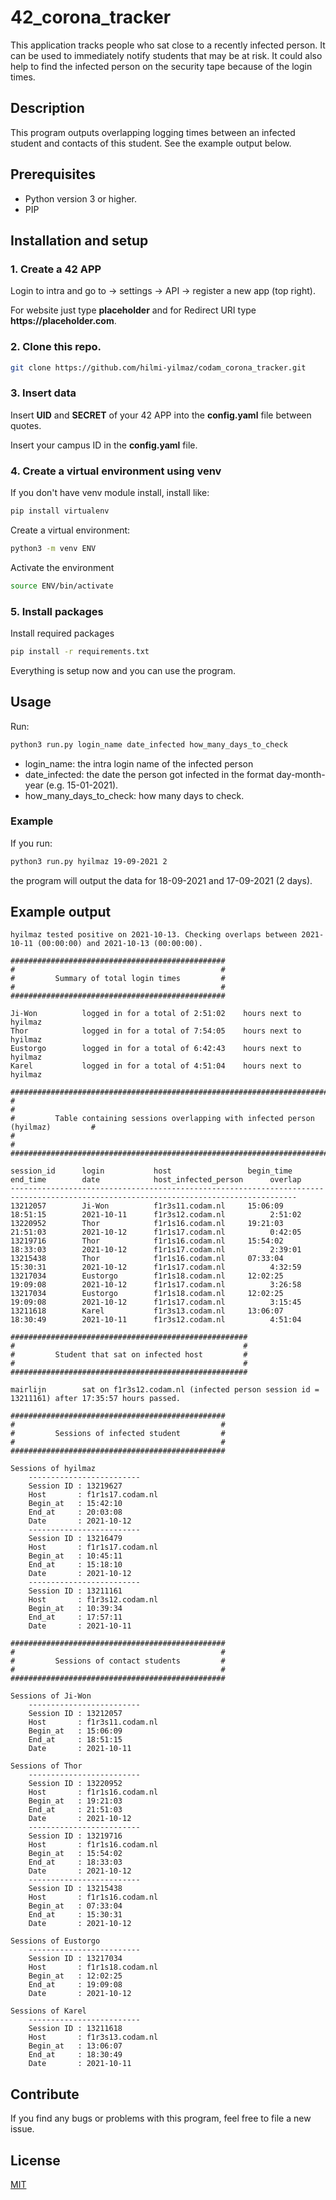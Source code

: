 # 42_corona_tracker

This application tracks people who sat close to a recently infected person. It can be used to immediately notify students that may be at risk.
It could also help to find the infected person on the security tape because of the login times.

## Description


This program outputs overlapping logging times between an infected student and contacts of this student. See the example output below.

## Prerequisites

- Python version 3 or higher.
- PIP

## Installation and setup

### __1. Create a 42 APP__ 

Login to intra and go to -> settings -> API -> register a new app (top right).

For website just type __placeholder__ and for Redirect URI type __https://placeholder.com__.

### __2. Clone this repo.__

```sh
git clone https://github.com/hilmi-yilmaz/codam_corona_tracker.git
```

### 3. __Insert data__

Insert __UID__ and __SECRET__ of your 42 APP into the __config.yaml__ file between quotes.

Insert your campus ID in the __config.yaml__ file.

### 4. __Create a virtual environment using venv__
If you don't have venv module install, install like:

```sh
pip install virtualenv
```

Create a virtual environment:

```sh
python3 -m venv ENV
```

Activate the environment

```sh
source ENV/bin/activate
```

### 5. __Install packages__
Install required packages

```sh
pip install -r requirements.txt
```

Everything is setup now and you can use the program.

## Usage

Run:

```sh
python3 run.py login_name date_infected how_many_days_to_check
```

- login_name: the intra login name of the infected person
- date_infected: the date the person got infected in the format day-month-year (e.g. 15-01-2021).
- how_many_days_to_check: how many days to check.

### Example

If you run:

```sh
python3 run.py hyilmaz 19-09-2021 2
```

the program will output the data for 18-09-2021 and 17-09-2021 (2 days).

## Example output

```
hyilmaz tested positive on 2021-10-13. Checking overlaps between 2021-10-11 (00:00:00) and 2021-10-13 (00:00:00).

################################################
#                                              #
#         Summary of total login times         #
#                                              #
################################################

Ji-Won          logged in for a total of 2:51:02    hours next to hyilmaz
Thor            logged in for a total of 7:54:05    hours next to hyilmaz
Eustorgo        logged in for a total of 6:42:43    hours next to hyilmaz
Karel           logged in for a total of 4:51:04    hours next to hyilmaz

########################################################################################
#                                                                                      #
#         Table containing sessions overlapping with infected person (hyilmaz)         #
#                                                                                      #
########################################################################################

session_id      login           host                 begin_time      end_time        date            host_infected_person      overlap        
--------------------------------------------------------------------------------------------------------------------------------------
13212057        Ji-Won          f1r3s11.codam.nl     15:06:09        18:51:15        2021-10-11      f1r3s12.codam.nl          2:51:02        
13220952        Thor            f1r1s16.codam.nl     19:21:03        21:51:03        2021-10-12      f1r1s17.codam.nl          0:42:05        
13219716        Thor            f1r1s16.codam.nl     15:54:02        18:33:03        2021-10-12      f1r1s17.codam.nl          2:39:01        
13215438        Thor            f1r1s16.codam.nl     07:33:04        15:30:31        2021-10-12      f1r1s17.codam.nl          4:32:59        
13217034        Eustorgo        f1r1s18.codam.nl     12:02:25        19:09:08        2021-10-12      f1r1s17.codam.nl          3:26:58        
13217034        Eustorgo        f1r1s18.codam.nl     12:02:25        19:09:08        2021-10-12      f1r1s17.codam.nl          3:15:45        
13211618        Karel           f1r3s13.codam.nl     13:06:07        18:30:49        2021-10-11      f1r3s12.codam.nl          4:51:04        

#####################################################
#                                                   #
#         Student that sat on infected host         #
#                                                   #
#####################################################

mairlijn        sat on f1r3s12.codam.nl (infected person session id = 13211161) after 17:35:57 hours passed.

################################################
#                                              #
#         Sessions of infected student         #
#                                              #
################################################

Sessions of hyilmaz
	-------------------------
	Session ID : 13219627
	Host       : f1r1s17.codam.nl
	Begin_at   : 15:42:10
	End_at     : 20:03:08
	Date       : 2021-10-12
	-------------------------
	Session ID : 13216479
	Host       : f1r1s17.codam.nl
	Begin_at   : 10:45:11
	End_at     : 15:18:10
	Date       : 2021-10-12
	-------------------------
	Session ID : 13211161
	Host       : f1r3s12.codam.nl
	Begin_at   : 10:39:34
	End_at     : 17:57:11
	Date       : 2021-10-11

################################################
#                                              #
#         Sessions of contact students         #
#                                              #
################################################

Sessions of Ji-Won
	-------------------------
	Session ID : 13212057
	Host       : f1r3s11.codam.nl
	Begin_at   : 15:06:09
	End_at     : 18:51:15
	Date       : 2021-10-11

Sessions of Thor    
	-------------------------
	Session ID : 13220952
	Host       : f1r1s16.codam.nl
	Begin_at   : 19:21:03
	End_at     : 21:51:03
	Date       : 2021-10-12
	-------------------------
	Session ID : 13219716
	Host       : f1r1s16.codam.nl
	Begin_at   : 15:54:02
	End_at     : 18:33:03
	Date       : 2021-10-12
	-------------------------
	Session ID : 13215438
	Host       : f1r1s16.codam.nl
	Begin_at   : 07:33:04
	End_at     : 15:30:31
	Date       : 2021-10-12

Sessions of Eustorgo
	-------------------------
	Session ID : 13217034
	Host       : f1r1s18.codam.nl
	Begin_at   : 12:02:25
	End_at     : 19:09:08
	Date       : 2021-10-12

Sessions of Karel   
	-------------------------
	Session ID : 13211618
	Host       : f1r3s13.codam.nl
	Begin_at   : 13:06:07
	End_at     : 18:30:49
	Date       : 2021-10-11
```

## Contribute

If you find any bugs or problems with this program, feel free to file a new issue.

## License

[MIT](https://opensource.org/licenses/MIT)
